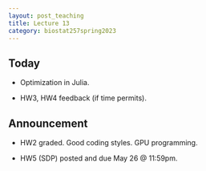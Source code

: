 ```yaml
---
layout: post_teaching
title: Lecture 13
category: biostat257spring2023
---
```


## Today

* Optimization in Julia.

* HW3, HW4 feedback (if time permits).

## Announcement

* HW2 graded. Good coding styles. GPU programming. 

* HW5 (SDP) posted and due May 26 @ 11:59pm.
